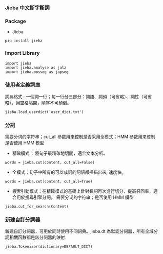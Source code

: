 ### Jieba 中文斷字斷詞

### Package
* Jieba
~~~
pip install jieba
~~~

### Import Library
~~~
import jieba
import jieba.analyse as jalz
import jieba.posseg as japseg
~~~

### 使用者定義詞庫 
詞典格式 : 一個詞一行；每一行分三部分：詞語、詞頻（可省略）、詞性（可省略），用空格隔開，順序不可顛倒。
~~~
jieba.load_userdict('user_dict.txt') 
~~~

### 分詞

需要分词的字符串；cut_all 参数用来控制是否采用全模式；HMM 参数用来控制是否使用 HMM 模型

* 精確模式 ：將句子最精確地切開，適合文本分析。
~~~
words = jieba.cut(content, cut_all=False)
~~~   
* 全模式：句子中所有的可以成詞的詞語都掃描出來, 速度快。
~~~
words = jieba.cut(content, cut_all=True)
~~~   
* 搜索引勤模式：在精確模式的基礎上針對長詞再次進行切分，提高召回率，適合用於搜尋引擎分詞。
  需要分词的字符串；是否使用 HMM 模型
~~~
jieba.cut_for_search(Content)
~~~

### 新建自訂分詞器
新建自訂分詞器，可用於同時使用不同詞典。jieba.dt 為默認分詞器，所有全域分詞相關函數都是該分詞器的映射
~~~
jieba.Tokenizer(dictionary=DEFAULT_DICT)
~~~
